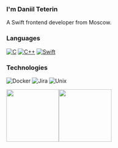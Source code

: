 ### I'm Daniil Teterin

A Swift frontend developer from Moscow.

### Languages

[![C](https://img.shields.io/badge/-C-fff?&logo=C)](https://github.com/theweaklessone?tab=repositories&q=&type=&language=c)
[![C++](https://img.shields.io/badge/-C++-fff?&logo=c%2b%2b&logoColor=00599C)](https://github.com/theweaklessone?tab=repositories&q=&type=&language=c++)
[![Swift](https://img.shields.io/badge/-Swift-fff?&logo=Swift)](https://github.com/theweaklessone?tab=repositories&q=&type=&language=swift)

### Technologies

![Docker](https://img.shields.io/badge/-Docker-fff?&logo=Docker)
![Jira](https://img.shields.io/badge/-Jira-fff?&logo=jira-software&logoColor=0052CC)
![Unix](https://img.shields.io/badge/-Unix-fff?&logo=Unix&logoColor=000)

<img height="137.3px" src="https://github-readme-stats.vercel.app/api?username=theweaklessone&hide_title=true&hide_border=true&show_icons=true&include_all_commits=true&count_private=true&line_height=21&text_color=000&icon_color=000&bg_color=0,ea6161,ffc64d,fffc4d,52fa5a&theme=graywhite" /><!-- wi*quL3fcV --><img height="137.3px" src="https://github-readme-stats.vercel.app/api/top-langs/?username=theweaklessone&hide=html&hide_title=true&hide_border=true&layout=compact&langs_count=7&exclude_repo=comp426&text_color=000&icon_color=fff&bg_color=0,52fa5a,4dfcff,c64dff&theme=graywhite" /></a>

